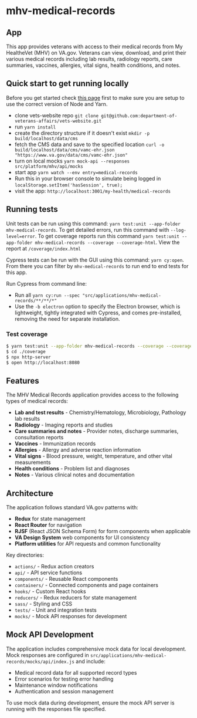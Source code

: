 # mhv-medical-records

## App

This app provides veterans with access to their medical records from My HealtheVet (MHV) on VA.gov. Veterans can view, download, and print their various medical records including lab results, radiology reports, care summaries, vaccines, allergies, vital signs, health conditions, and notes.

## Quick start to get running locally

Before you get started check [this page](https://depo-platform-documentation.scrollhelp.site/developer-docs/setting-up-your-local-frontend-environment) first to make sure you are setup to use the correct version of Node and Yarn.

- clone vets-website repo `git clone git@github.com:department-of-veterans-affairs/vets-website.git`
- run `yarn install`
- create the directory structure if it doesn't exist
  `mkdir -p build/localhost/data/cms`
- fetch the CMS data and save to the specified location
  `curl -o build/localhost/data/cms/vamc-ehr.json "https://www.va.gov/data/cms/vamc-ehr.json"`
- turn on local mocks `yarn mock-api --responses src/platform/mhv/api/mocks`
- start app `yarn watch --env entry=medical-records`
- Run this in your browser console to simulate being logged in `localStorage.setItem('hasSession', true);`
- visit the app: `http://localhost:3001/my-health/medical-records`

## Running tests

Unit tests can be run using this command: `yarn test:unit --app-folder mhv-medical-records`. To get detailed errors, run this command with `--log-level=error`. To get coverage reports run this command `yarn test:unit --app-folder mhv-medical-records --coverage --coverage-html`. View the report at `/coverage/index.html`

Cypress tests can be run with the GUI using this command: `yarn cy:open`. From there you can filter by `mhv-medical-records` to run end to end tests for this app.

Run Cypress from command line:

- Run all `yarn cy:run --spec "src/applications/mhv-medical-records/**/**/*"`
- Use the `-b electron` option to specify the Electron browser, which is lightweight, tightly integrated with Cypress, and comes pre-installed, removing the need for separate installation.

### Test coverage

```bash
$ yarn test:unit --app-folder mhv-medical-records --coverage --coverage-html
$ cd ./coverage
$ npx http-server
$ open http://localhost:8080
```

## Features

The MHV Medical Records application provides access to the following types of medical records:

- **Lab and test results** - Chemistry/Hematology, Microbiology, Pathology lab results
- **Radiology** - Imaging reports and studies  
- **Care summaries and notes** - Provider notes, discharge summaries, consultation reports
- **Vaccines** - Immunization records
- **Allergies** - Allergy and adverse reaction information
- **Vital signs** - Blood pressure, weight, temperature, and other vital measurements
- **Health conditions** - Problem list and diagnoses
- **Notes** - Various clinical notes and documentation

## Architecture

The application follows standard VA.gov patterns with:

- **Redux** for state management
- **React Router** for navigation
- **RJSF** (React JSON Schema Form) for form components when applicable
- **VA Design System** web components for UI consistency
- **Platform utilities** for API requests and common functionality

Key directories:
- `actions/` - Redux action creators
- `api/` - API service functions
- `components/` - Reusable React components
- `containers/` - Connected components and page containers
- `hooks/` - Custom React hooks
- `reducers/` - Redux reducers for state management
- `sass/` - Styling and CSS
- `tests/` - Unit and integration tests
- `mocks/` - Mock API responses for development

## Mock API Development

The application includes comprehensive mock data for local development. Mock responses are configured in `src/applications/mhv-medical-records/mocks/api/index.js` and include:

- Medical record data for all supported record types
- Error scenarios for testing error handling
- Maintenance window notifications
- Authentication and session management

To use mock data during development, ensure the mock API server is running with the responses file specified.
